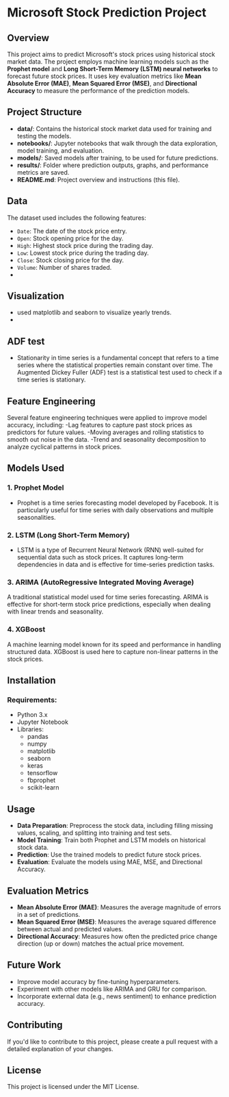# Microsoft Stock Prediction Project

## Overview
This project aims to predict Microsoft's stock prices using historical stock market data. The project employs machine learning models such as the **Prophet model** and **Long Short-Term Memory (LSTM) neural networks** to forecast future stock prices. It uses key evaluation metrics like **Mean Absolute Error (MAE)**, **Mean Squared Error (MSE)**, and **Directional Accuracy** to measure the performance of the prediction models.

## Project Structure
- **data/**: Contains the historical stock market data used for training and testing the models.
- **notebooks/**: Jupyter notebooks that walk through the data exploration, model training, and evaluation.
- **models/**: Saved models after training, to be used for future predictions.
- **results/**: Folder where prediction outputs, graphs, and performance metrics are saved.
- **README.md**: Project overview and instructions (this file).

## Data
The dataset used includes the following features:
- `Date`: The date of the stock price entry.
- `Open`: Stock opening price for the day.
- `High`: Highest stock price during the trading day.
- `Low`: Lowest stock price during the trading day.
- `Close`: Stock closing price for the day.
- `Volume`: Number of shares traded.
- 
## Visualization
- used matplotlib and seaborn to visualize yearly trends.
- 
## ADF test
- Stationarity in time series is a fundamental concept that refers to a time series where the statistical properties remain constant over time. The Augmented Dickey Fuller (ADF) test is a statistical test used to check if a time series is stationary.

## Feature Engineering
Several feature engineering techniques were applied to improve model accuracy, including:
-Lag features to capture past stock prices as predictors for future values.
-Moving averages and rolling statistics to smooth out noise in the data.
-Trend and seasonality decomposition to analyze cyclical patterns in stock prices.

## Models Used
### 1. **Prophet Model**
- Prophet is a time series forecasting model developed by Facebook. It is particularly useful for time series with daily observations and multiple seasonalities.
  
### 2. **LSTM (Long Short-Term Memory)**
- LSTM is a type of Recurrent Neural Network (RNN) well-suited for sequential data such as stock prices. It captures long-term dependencies in data and is effective for time-series prediction tasks.

### 3. ARIMA (AutoRegressive Integrated Moving Average)
A traditional statistical model used for time series forecasting. ARIMA is effective for short-term stock price predictions, especially when dealing with linear trends and seasonality.

### 4. XGBoost
A machine learning model known for its speed and performance in handling structured data. XGBoost is used here to capture non-linear patterns in the stock prices.

## Installation
### Requirements:
- Python 3.x
- Jupyter Notebook
- Libraries:
  - pandas
  - numpy
  - matplotlib
  - seaborn
  - keras
  - tensorflow
  - fbprophet
  - scikit-learn

## Usage
- **Data Preparation**: Preprocess the stock data, including filling missing values, scaling, and splitting into training and test sets.
- **Model Training**: Train both Prophet and LSTM models on historical stock data.
- **Prediction**: Use the trained models to predict future stock prices.
- **Evaluation**: Evaluate the models using MAE, MSE, and Directional Accuracy.

## Evaluation Metrics
- **Mean Absolute Error (MAE)**: Measures the average magnitude of errors in a set of predictions.
- **Mean Squared Error (MSE)**: Measures the average squared difference between actual and predicted values.
- **Directional Accuracy**: Measures how often the predicted price change direction (up or down) matches the actual price movement.

## Future Work
- Improve model accuracy by fine-tuning hyperparameters.
- Experiment with other models like ARIMA and GRU for comparison.
- Incorporate external data (e.g., news sentiment) to enhance prediction accuracy.

## Contributing
If you'd like to contribute to this project, please create a pull request with a detailed explanation of your changes.

## License
This project is licensed under the MIT License.


